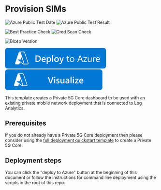 # Provision SIMs

![Azure Public Test Date](https://azurequickstartsservice.blob.core.windows.net/badges/quickstarts/microsoft.mobilenetwork/mobilenetwork-create-dashboard/PublicLastTestDate.svg)
![Azure Public Test Result](https://azurequickstartsservice.blob.core.windows.net/badges/quickstarts/microsoft.mobilenetwork/mobilenetwork-create-dashboard/PublicDeployment.svg)

![Best Practice Check](https://azurequickstartsservice.blob.core.windows.net/badges/quickstarts/microsoft.mobilenetwork/mobilenetwork-create-dashboard/BestPracticeResult.svg)
![Cred Scan Check](https://azurequickstartsservice.blob.core.windows.net/badges/quickstarts/microsoft.mobilenetwork/mobilenetwork-create-dashboard/CredScanResult.svg)

![Bicep Version](https://azurequickstartsservice.blob.core.windows.net/badges/quickstarts/microsoft.mobilenetwork/mobilenetwork-create-dashboard/BicepVersion.svg)

[![Deploy To Azure](https://raw.githubusercontent.com/Azure/azure-quickstart-templates/master/1-CONTRIBUTION-GUIDE/images/deploytoazure.svg?sanitize=true)](https://portal.azure.com/#create/Microsoft.Template/uri/https%3A%2F%2Fraw.githubusercontent.com%2FAzure%2Fazure-quickstart-templates%2Fmaster%2Fquickstarts%2Fmicrosoft.mobilenetwork%2Fmobilenetwork-create-dashboard%2Fazuredeploy.json)
[![Visualize](https://raw.githubusercontent.com/Azure/azure-quickstart-templates/master/1-CONTRIBUTION-GUIDE/images/visualizebutton.svg?sanitize=true)](http://armviz.io/#/?load=https%3A%2F%2Fraw.githubusercontent.com%2FAzure%2Fazure-quickstart-templates%2Fmaster%2Fquickstarts%2Fmicrosoft.mobilenetwork%2Fmobilenetwork-create-dashboard%2Fazuredeploy.json)

This template creates a Private 5G Core dashboard to be used with an existing private mobile network deployment that is connected to Log Analytics.

## Prerequisites

If you do not already have a Private 5G Core deployment then please consider using the [full deployment quickstart template](https://raw.githubusercontent.com/Azure/azure-quickstart-templates/master/quickstarts/microsoft.mobilenetwork/mobilenetwork-create-full-5gc-deployment) to create a Private 5G Core.

## Deployment steps

You can click the "deploy to Azure" button at the beginning of this document or follow the instructions for command line deployment using the scripts in the root of this repo.
